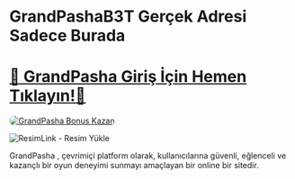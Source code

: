 # GrandPashaB3T Gerçek Adresi Sadece Burada

# <a href="https://cutt.ly/GrandSosyal" title="GrandPasha Giriş Adresi">🔗 GrandPasha Giriş İçin Hemen Tıklayın!🔗</a>

<a href="https://cutt.ly/GrandSosyal" title="GrandPasha Bonus Fırsatları">
    <img src="https://i.ibb.co/5K7Ks6w/zzzz3.gif" alt="GrandPasha Bonus Kazan" style="max-width:100%; height:auto; border-radius:8px;">
</a>
<div class="description">

<img src="https://r.resimlink.com/b1A0u-8.jpeg" title="ResimLink - Resim Yükle" alt="ResimLink - Resim Yükle"></a>
 
GrandPasha , çevrimiçi platform olarak, kullanıcılarına güvenli, eğlenceli ve kazançlı bir oyun deneyimi sunmayı amaçlayan bir online bir sitedir.
